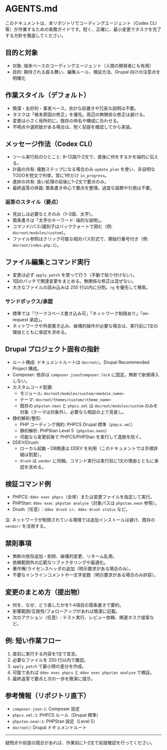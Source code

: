 # AGENTS.md

このドキュメントは、本リポジトリでコーディングエージェント（Codex CLI 等）が作業するための実務ガイドです。短く、正確に、最小変更でタスクを完了する方針を徹底してください。

## 目的と対象
- 対象: 端末ベースのコーディングエージェント（人間の開発者にも有用）
- 目的: 期待される振る舞い、編集ルール、検証方法、Drupal 向けの注意点を明確化

## 作業スタイル（デフォルト）
- 簡潔・友好的・事実ベース。余計な前置きや冗長な説明は不要。
- タスクは「根本原因の修正」を優先。周辺の無関係な修正は避ける。
- 変更は小さく局所的に。既存の命名や構成に合わせる。
- 不明点や選択肢がある場合は、短く前提を確認してから実装。

## メッセージ作法（Codex CLI）
- ツール実行前のひとこと: 8–12語/1–2文で、直後に何をするかを端的に伝える。
- 計画の共有: 複数ステップになる場合のみ `update_plan` を使い、非自明なTODOを短文で列挙。常に1件だけ `in_progress`。
- 進捗の共有: 長い処理の前後に1–2文で要点のみ。
- 最終返答の体裁: 箇条書き中心で要点を整理。過度な装飾や引用は不要。

### 返答のスタイル（要点）
- 見出しは必要なときのみ（1–3語、太字）。
- 箇条書きは「太字のキーワード: 端的な説明」。
- コマンド/パス/識別子はバッククォートで囲む（例: `docroot/modules/custom`）。
- ファイル参照はクリック可能な相対パス形式で、開始行番号付き（例: `docroot/index.php:1`）。

## ファイル編集とコマンド実行
- 変更は必ず `apply_patch` を使って行う（手動で貼り付けない）。
- 1回のパッチで関連変更をまとめる。無関係な修正は混ぜない。
- 大きなファイルの読み込みは 250 行以内に分割。`rg` を優先して検索。

### サンドボックス/承認
- 標準では「ワークスペース書き込み可」「ネットワーク制限あり」「on-request 承認」。
- ネットワークや外部書き込み、破壊的操作が必要な場合は、実行前に1文の理由とともに承認を求める。

## Drupal プロジェクト固有の指針
- ルート構成: ドキュメントルートは `docroot/`。Drupal Recommended Project 構成。
- Composer: 依存は `composer.json`/`composer.lock` に固定。無断で新規導入しない。
- カスタムコード配置:
  - モジュール: `docroot/modules/custom/<module_name>`
  - テーマ: `docroot/themes/custom/<theme_name>`
  - 既存の `phpstan.neon` と `phpcs.xml` は `docroot/modules/custom` のみを対象（テーマは対象外）。必要なら相談の上で見直し。
- 静的解析/整形:
  - PHP コーディング規約: PHPCS Drupal 標準（`phpcs.xml`）
  - 静的解析: PHPStan Level 5（`phpstan.neon`）
  - 可能なら変更前後で PHPCS/PHPStan を実行して逸脱を防ぐ。
- DDEV/Drush:
  - ローカル起動・DB関連は DDEV を利用（このドキュメントでは手順詳細は割愛）。
  - `drush` は `vendor` に同梱。コマンド実行は実行前に1文の理由とともに承認を求める。

## 検証コマンド例
- PHPCS: `ddev exec phpcs`（全体）または変更ファイルを指定して実行。
- PHPStan: `ddev exec phpstan analyse`（対象パスは `phpstan.neon` 参照）。
- Drush（任意）: `ddev drush cr`、`ddev drush status` など。

注: ネットワークが制限されている環境では追加インストールは避け、既存の `vendor/` を活用する。

## 禁則事項
- 無断の依存追加・削除、破壊的変更、リネーム乱用。
- 依頼範囲外の広範なリファクタリングや最適化。
- 著作権/ライセンスヘッダの追加（明示要求がある場合のみ）。
- 不要なインラインコメントや一文字変数（明示要求がある場合のみ許容）。

## 変更のまとめ方（提出物）
- 何を、なぜ、どう直したかを1–4項目の箇条書きで要約。
- 影響範囲/互換性/フォローアップがあれば簡潔に記載。
- 次のアクション（任意）: テスト実行、レビュー依頼、関連タスク提案など。

## 例: 短い作業フロー
1) 直前に実行する内容を1文で宣言。
2) 必要なファイルを 250 行以内で確認。
3) `apply_patch` で最小限の差分を作成。
4) 可能であれば `ddev exec phpcs` と `ddev exec phpstan analyse` で検証。
5) 最終返答で要点と次の一歩を簡潔に提示。

## 参考情報（リポジトリ直下）
- `composer.json:1`: Composer 設定
- `phpcs.xml:1`: PHPCS ルール（Drupal 標準）
- `phpstan.neon:1`: PHPStan 設定（Level 5）
- `docroot/`: Drupal ドキュメントルート

---

疑問点や前提の競合があれば、作業前に1–2文で前提確認を行ってください。
